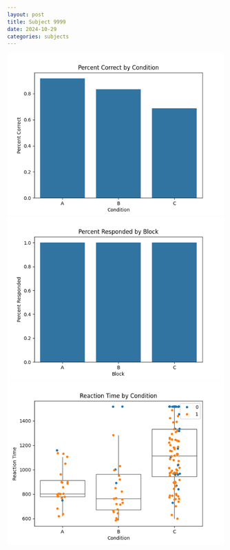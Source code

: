 ```yaml
---
layout: post
title: Subject 9999
date: 2024-10-29
categories: subjects
---
```


![](data/9999/run-18/9999_ATS_percent_correct.png)
![](data/9999/run-18/9999_ATS_percent_responded.png)
![](data/9999/run-18/9999_ATS_rt.png)
